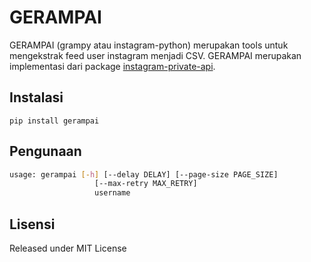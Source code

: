 # GERAMPAI
GERAMPAI (grampy atau instagram-python) merupakan tools untuk mengekstrak feed user instagram menjadi CSV. GERAMPAI merupakan implementasi dari package [instagram-private-api](https://github.com/ping/instagram_private_api).

## Instalasi
`pip install gerampai`

## Pengunaan
```bash
usage: gerampai [-h] [--delay DELAY] [--page-size PAGE_SIZE]
                   [--max-retry MAX_RETRY]
                   username

```

## Lisensi
Released under MIT License
